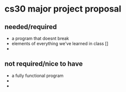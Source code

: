 # cs30 major project proposal

## needed/required
 - a program that doesnt break
 - elements of everything we've learned in class []
 -
## not required/nice to have
- a fully functional program
-
-
